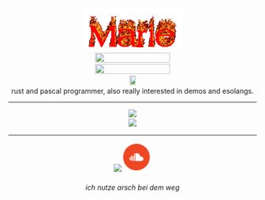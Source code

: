 <!--<h1 align="center"> Marie / Bertrahm </h1>-->

<div align="center">
    <img src="img/banner.gif" /> <br />
    <img src="https://skillicons.dev/icons?i=rust,c,cpp,mysql,py" width="55%" height="55%" />
    <img src="https://skillicons.dev/icons?i=linux,bash,git,vim,vscode" width="55%" height="55%" /> <br />
    <a href="https://freepascal.org"><img src="https://www.freepascal.org/pic/logo.gif" width="16%" height="16%" /></a> <br />
</div>

<div align="center"> rust and pascal programmer, also really interested in demos and esolangs. <br /> </div>

---

<div align="center">
    <img src="https://github-readme-stats.vercel.app/api?username=FelixEcker&show_icons=true&count_private=true&theme=transparent" /> <br />
    <img src="https://github-readme-stats.vercel.app/api/top-langs/?username=FelixEcker&langs_count=5&show_icons=true&count_private=true&include_all_commits=true&theme=transparent&exclude_repo=ConsoleGame" />
</div>

---

<div align="center">
  <a href="https://esolangs.org/wiki/User:Bertrahm"><img src="https://esolangs.org/w/images/c/c9/Logo.png" width="12%" /></a><a href="https://soundcloud.com/german_substance"><img src="social.png" width="12%" /></a>
</div>

<h6 align="center">
    <em> ich nutze arsch bei dem weg </em>
</h6>

<!-- want to add more but cant think of shit -->
